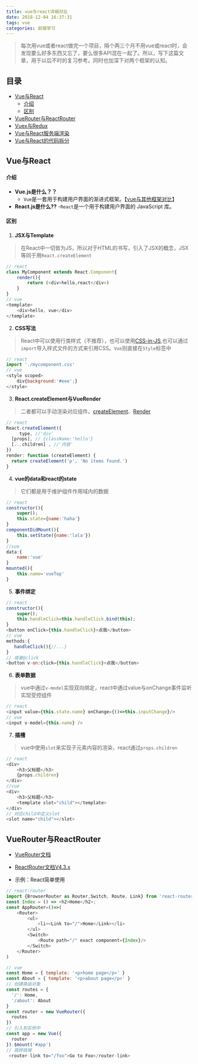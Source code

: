 ```yaml
---
title: vue与react详细对比
date: 2018-12-04 16:37:31
tags: vue
categories: 前端学习
---
```

> 每次用vue或者react做完一个项目，隔个两三个月不用vue或react时，会发现要么好多东西又忘了，要么很多API混在一起了。所以，写下这篇文章，用于以后不时的复习参考。同时也加深下对两个框架的认知。
<!--more-->

## 目录
- [Vue与React](#Vue与React)
    - [介绍](#介绍)
    - [区别](#区别)
- [VueRouter与ReactRouter](#VueRouter与ReactRouter)
- [Vuex与Redux](#Vuex与Redux)
- [Vue与React服务端渲染](#Vuex与Redux)
- [Vue与React的代码拆分](#Vue与React的代码拆分)

## Vue与React
#### 介绍
- **Vue.js是什么？？**
    - `Vue`是一套用于构建用户界面的渐进式框架。【[vue与其他框架对比](https://cn.vuejs.org/v2/guide/comparison.html)】
- **React.js是什么??**
    -`React`是一个用于构建用户界面的 JavaScript 库。
#### 区别
1. **JSX与Template**
> 在React中一切皆为JS，所以对于HTML的书写，引入了JSX的概念，JSX等同于用`React.createElement`
```js
// react 
class MyComponent extends React.Component{
    render(){
        return (<div>hello,react</div>)
    }
}
// vue
<template>
    <div>hello, vue</div>
</template>
```
2. **CSS写法**
> React中可以使用行类样式（不推荐），也可以使用[CSS-in-JS](https://react.css88.com/docs/faq-styling.html),也可以通过`import`导入样式文件的方式来引用CSS。`Vue`则直接在`Style`标签中
```js
// react
import './mycomponent.css'
// vue
<style scoped>
    div{background:'#eee';}
</style>
```
3. **React.createElement与VueRender**
> 二者都可以手动渲染对应组件。[createElement](https://react.css88.com/docs/react-without-jsx.html)、[Render](https://cn.vuejs.org/v2/guide/render-function.html)
```js
// react
React.createElement({
     type, //'div'
  [props], // {className:'hello'}
  [...children] , //'内容'
})
render: function (createElement) {
  return createElement('p', 'No items found.')
}
```
4. **vue的data和react的state**
> 它们都是用于维护组件作用域内的数据
```js
// react
constructor(){
    super();
    this.state={name:'haha'} 
}
componentDidMount(){
    this.setState({name:'lala'})
}
//vue
data:{
    name:'vue'
}
mounted(){
    this.name='vueTop'
}
```
5. **事件绑定**
```js
// react
constructor(){
    super();
    this.handleClick=this.handleClick.bind(this);
}
<button onClick={this.handleClick}>点我</button>
// vue
methods:{
   handleClick(){//...} 
}
// 或者@click
<button v-on:click={this.handleClick}>点我</button>
```
6. **表单数据**
> vue中通过`v-model`实现双向绑定，react中通过value与onChange事件监听实现受控组件
```js
// react
<input value={this.state.name} onChange={()=>this.inputChange}/>
// vue
<input v-model={this.name} />
```
7. **插槽**
> vue中使用`slot`来实现子元素内容的渲染，react通过`props.children`
```js
// react
<div>
    <h3>父标题</h3>
    {props.children}
</div>
//vue
<div>
    <h3>父标题</h3>
    <template slot="child"></template>
</div>
// 对应child中定义slot
<slot name="child"></slot>
```

## VueRouter与ReactRouter
- [VueRouter文档](https://router.vuejs.org/zh/)
- [ReactRouter文档V4.3.x](https://reacttraining.com/react-router/web/guides/quick-start)

- 示例：React简单使用
```js
// react-router
import {BrowserRouter as Router,Switch, Route, Link} from 'react-router-dom';
const Index = () => <h2>Home</h2>;
const AppRouter=()=>(
    <Router>
        <ul>
            <li><Link to="/">Home</Link></li>
        </ul>
        <Switch>
            <Route path="/" exact component={Index}/>
        </Switch>
    </Router>
)

// vue
const Home = { template: '<p>home page</p>' }
const About = { template: '<p>about page</p>' }
// 创建路由对象
const routes = {
  '/': Home,
  '/about': About
}
const router = new VueRouter({
  routes
})
// 引入到实例中
const app = new Vue({
  router
}).$mount('#app')
// 跳转链接
 <router-link to="/foo">Go to Foo</router-link>
```